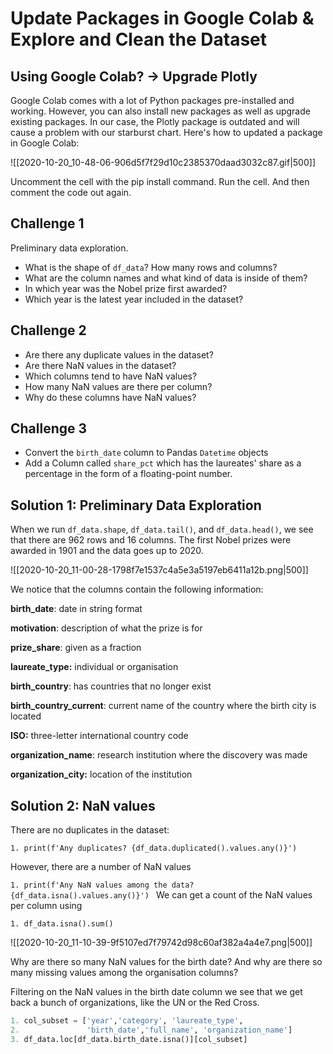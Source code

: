 # Update Packages in Google Colab & Explore and Clean the Dataset

## Using Google Colab? -> Upgrade Plotly

Google Colab comes with a lot of Python packages pre-installed and working. However, you can also install new packages as well as upgrade existing packages. In our case, the Plotly package is outdated and will cause a problem with our starburst chart. Here's how to updated a package in Google Colab:

![[2020-10-20_10-48-06-906d5f7f29d10c2385370daad3032c87.gif|500]]

Uncomment the cell with the pip install command. Run the cell. And then comment the code out again.

## Challenge 1

Preliminary data exploration.

- What is the shape of `df_data`? How many rows and columns?
- What are the column names and what kind of data is inside of them?
- In which year was the Nobel prize first awarded?
- Which year is the latest year included in the dataset?

## Challenge 2

- Are there any duplicate values in the dataset?
- Are there NaN values in the dataset?
- Which columns tend to have NaN values?
- How many NaN values are there per column?
- Why do these columns have NaN values?

## Challenge 3

- Convert the `birth_date` column to Pandas `Datetime` objects
- Add a Column called `share_pct` which has the laureates' share as a percentage in the form of a floating-point number.

## Solution 1: Preliminary Data Exploration

When we run `df_data.shape`, `df_data.tail()`, and `df_data.head()`, we see that there are 962 rows and 16 columns. The first Nobel prizes were awarded in 1901 and the data goes up to 2020.

![[2020-10-20_11-00-28-1798f7e1537c4a5e3a5197eb6411a12b.png|500]]

We notice that the columns contain the following information:

**birth_date**: date in string format

**motivation**: description of what the prize is for

**prize_share**: given as a fraction

**laureate_type:** individual or organisation

**birth_country**: has countries that no longer exist

**birth_country_current**: current name of the country where the birth city is located

**ISO:** three-letter international country code

**organization_name**: research institution where the discovery was made

**organization_city:** location of the institution

## Solution 2: NaN values

There are no duplicates in the dataset:

`1. print(f'Any duplicates? {df_data.duplicated().values.any()}')`

However, there are a number of NaN values

`1. print(f'Any NaN values among the data? {df_data.isna().values.any()}')
`
We can get a count of the NaN values per column using

`1. df_data.isna().sum()`

![[2020-10-20_11-10-39-9f5107ed7f79742d98c60af382a4a4e7.png|500]]

Why are there so many NaN values for the birth date? And why are there so many missing values among the organisation columns?

Filtering on the NaN values in the birth date column we see that we get back a bunch of organizations, like the UN or the Red Cross.

```python
1. col_subset = ['year','category', 'laureate_type',
2.               'birth_date','full_name', 'organization_name']
3. df_data.loc[df_data.birth_date.isna()][col_subset]
```